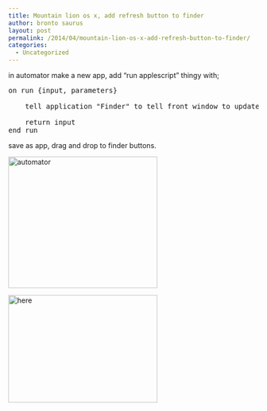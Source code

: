 ```yaml
---
title: Mountain lion os x, add refresh button to finder
author: bronto saurus
layout: post
permalink: /2014/04/mountain-lion-os-x-add-refresh-button-to-finder/
categories:
  - Uncategorized
---
```

in automator make a new app, add &#8220;run applescript&#8221; thingy with;

<pre>on run {input, parameters}
	
	tell application "Finder" to tell front window to update every item
	
	return input
end run
</pre>

save as app, drag and drop to finder buttons.

[<img src="http://brontosaurusrex.mooo.com/wp-content/uploads/2014/04/automator-300x264.png" alt="automator" width="300" height="264" class="alignleft size-medium wp-image-3064" />][1]

[<img src="http://brontosaurusrex.mooo.com/wp-content/uploads/2014/04/here-300x216.png" alt="here" width="300" height="216" class="alignleft size-medium wp-image-3065" />][2]

 [1]: http://brontosaurusrex.mooo.com/wp-content/uploads/2014/04/automator.png
 [2]: http://brontosaurusrex.mooo.com/wp-content/uploads/2014/04/here.png